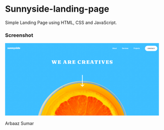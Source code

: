 # Sunnyside-landing-page
Simple Landing Page using HTML, CSS and JavaScript.


### Screenshot

![](./sunnyside.png)

Arbaaz Sumar
